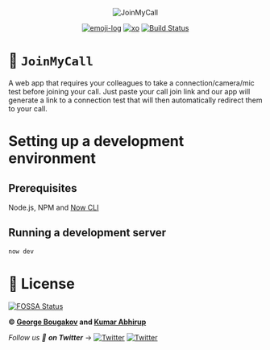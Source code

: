 <div align="center">

![JoinMyCall](docs/logo.svg)

[![emoji-log](https://cdn.rawgit.com/ahmadawais/stuff/ca97874/emoji-log/flat.svg)](https://github.com/ahmadawais/Emoji-Log/)
[![xo](https://img.shields.io/badge/code%20style-XO-5ed9c7.svg)](https://github.com/xojs/xo)
[![Build Status](https://travis-ci.com/gbougakov/JoinMyCall.svg?branch=master)](https://travis-ci.com/gbougakov/JoinMyCall)

</div>

# 🤙 `JoinMyCall`
A web app that requires your colleagues to take a connection/camera/mic test before joining your call. Just paste your call join link and our app will generate a link to a connection test that will then automatically redirect them to your call.

# Setting up a development environment
## Prerequisites 
Node.js, NPM and [Now CLI](https://github.com/zeit/now-cli)

## Running a development server
```bash
now dev
```


# 📝 License

[![FOSSA Status](https://app.fossa.com/api/projects/git%2Bgithub.com%2Fgbougakov%2FJoinMyCall.svg?type=large)](https://app.fossa.com/projects/git%2Bgithub.com%2Fgbougakov%2FJoinMyCall?ref=badge_large)

**© [George Bougakov](https://bygeorgenet.me) and [Kumar Abhirup](https://kumar.now.sh)**

_Follow us 👋 **on Twitter**_ →   [![Twitter](https://img.shields.io/twitter/follow/kumar_abhirup.svg?style=social&label=@kumar_abhirup)](https://twitter.com/kumar_abhirup/) [![Twitter](https://img.shields.io/twitter/follow/gbougakov.svg?style=social&label=@gbougakov)](https://twitter.com/gbougakov/) 